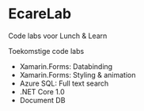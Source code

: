 # EcareLab
Code labs voor Lunch &amp; Learn

Toekomstige code labs

-	Xamarin.Forms: Databinding
-	Xamarin.Forms: Styling & animation
-	Azure SQL: Full text search
-	.NET Core 1.0
-	Document DB
